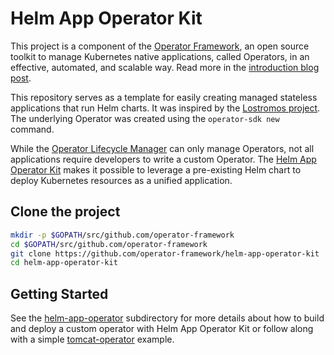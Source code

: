 # Helm App Operator Kit

This project is a component of the [Operator Framework](https://github.com/operator-framework), an open source toolkit to manage Kubernetes native applications, called Operators, in an effective, automated, and scalable way. Read more in the [introduction blog post](https://coreos.com/blog/introducing-operator-framework).

This repository serves as a template for easily creating managed stateless applications that run Helm charts. It was inspired by the [Lostromos project](https://github.com/wpengine/lostromos). The underlying Operator was created using the `operator-sdk new` command.

While the [Operator Lifecycle Manager][olm-repo] can only manage Operators, not all applications require developers to write a custom Operator.
The [Helm App Operator Kit][helm-sdk] makes it possible to leverage a pre-existing Helm chart to deploy Kubernetes resources as a unified application.

## Clone the project

```sh
mkdir -p $GOPATH/src/github.com/operator-framework
cd $GOPATH/src/github.com/operator-framework
git clone https://github.com/operator-framework/helm-app-operator-kit
cd helm-app-operator-kit
```

## Getting Started

See the [helm-app-operator](./helm-app-operator) subdirectory for more details about how to build and deploy a custom operator with Helm App Operator Kit or follow along with a simple [tomcat-operator](./examples/tomcat-operator) example.

[helm-sdk]: ./
[olm-repo]: https://github.com/operator-framework/operator-lifecycle-manager
